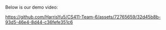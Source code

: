 Below is our demo video:


https://github.com/HarrisYu5/CS411-Team-6/assets/72765659/32d45b8b-93d5-46e4-8d44-c36fefe351c6


